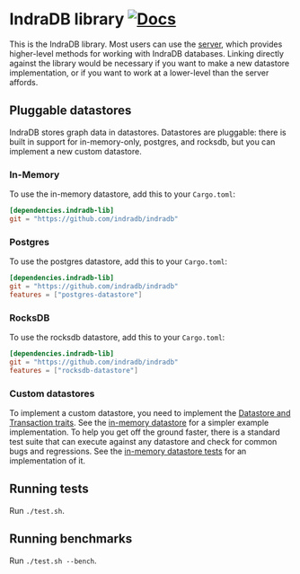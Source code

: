 # IndraDB library [![Docs](https://docs.rs/indradb-lib/badge.svg)](https://docs.rs/indradb-lib)

This is the IndraDB library. Most users can use the [server](https://github.com/indradb/indradb), which provides higher-level methods for working with IndraDB databases. Linking directly against the library would be necessary if you want to make a new datastore implementation, or if you want to work at a lower-level than the server affords.

## Pluggable datastores

IndraDB stores graph data in datastores. Datastores are pluggable: there is built in support for in-memory-only, postgres, and rocksdb, but you can implement a new custom datastore.

### In-Memory

To use the in-memory datastore, add this to your `Cargo.toml`:

```toml
[dependencies.indradb-lib]
git = "https://github.com/indradb/indradb"
```

### Postgres

To use the postgres datastore, add this to your `Cargo.toml`:

```toml
[dependencies.indradb-lib]
git = "https://github.com/indradb/indradb"
features = ["postgres-datastore"]
```

### RocksDB

To use the rocksdb datastore, add this to your `Cargo.toml`:

```toml
[dependencies.indradb-lib]
git = "https://github.com/indradb/indradb"
features = ["rocksdb-datastore"]
```

### Custom datastores

To implement a custom datastore, you need to implement the [Datastore and Transaction traits](https://github.com/indradb/indradb/blob/develop/lib/src/traits.rs). See the [in-memory datastore](https://github.com/indradb/indradb/blob/develop/lib/src/memory/datastore.rs) for a simpler example implementation. To help you get off the ground faster, there is a standard test suite that can execute against any datastore and check for common bugs and regressions. See the [in-memory datastore tests](https://github.com/indradb/indradb/blob/develop/lib/src/memory/tests.rs) for an implementation of it.

## Running tests

Run `./test.sh`.

## Running benchmarks

Run `./test.sh --bench`.
